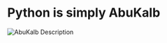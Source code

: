 # Python is simply AbuKalb

![AbuKalb Description](https://pbs.twimg.com/profile_images/644199557719437312/2sfnPuvA_400x400.jpg)
